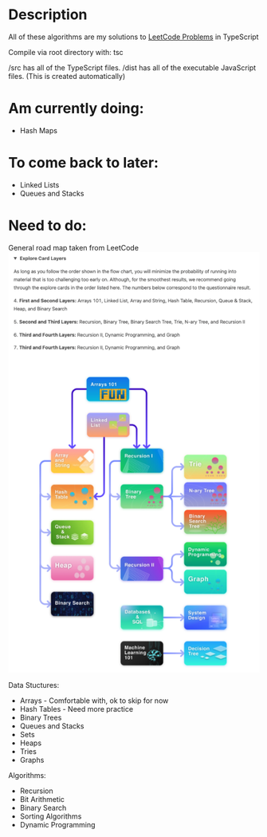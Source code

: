 # Description
All of these algorithms are my solutions to [LeetCode Problems](https://leetcode.com/explore/) in TypeScript

Compile via root directory with: tsc

/src has all of the TypeScript files.
/dist has all of the executable JavaScript files. (This is created automatically)

# Am currently doing:
* Hash Maps

# To come back to later:
* Linked Lists
* Queues and Stacks

# Need to do:
General road map taken from LeetCode
![Road Map by Leetcode in the Beginner's Guide](/images/AlgorithmLeetCodeTopics.png)

Data Stuctures:
* Arrays - Comfortable with, ok to skip for now
* Hash Tables - Need more practice
* Binary Trees
* Queues and Stacks
* Sets
* Heaps
* Tries
* Graphs

Algorithms:
* Recursion
* Bit Arithmetic
* Binary Search
* Sorting Algorithms
* Dynamic Programming
